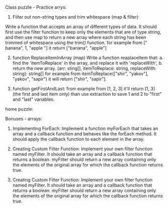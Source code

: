 Class puzzle - Practice arrys:

1. Filter out non-string types and trim whitespace (map & filter)

Write a function that accepts an array of different types of data. It should first use the filter function to keep only the elements that are of type string, and then use map to return a new array where each string has been trimmed of whitespace using the trim() function.
for example from [" banana", 1, "apple "] it return ["banana", "apple"]

2. function ReplaceItemInArray (map)
Write a function reaplaceItem that:
a. find the 'itemToReplace' in the array, and replace it with 'replaceWith',
b. return the new array.
(arr: sting[], itemToReplace: string, replaceWith: string): string[]
for example from itemToReplace(["shir", "yakov"], "yakov", "sapir")
it will return ["shir", "sapir"].

3. function getFirstAndLast:
from example from [1, 2, 3] it'll return [1, 3] (the first and last item only)
than use extraction to save 1 and 2 to "first" and "last" variables.



home puzzle:












Bonuses - arrays:

1. Implementing ForEach:
Implement a function myForEach that takes an array and a callback function and behaves like the forEach method. It should apply the callback function to each element in the array.

2. Creating Custom Filter Function:
Implement your own filter function named myFilter. It should take an array and a callback function that returns a boolean. myFilter should return a new array containing only the elements of the original array for which the callback function returns true.

3. Creating Custom Filter Function:
Implement your own filter function named myFilter. It should take an array and a callback function that returns a boolean. myFilter should return a new array containing only the elements of the original array for which the callback function returns true.
